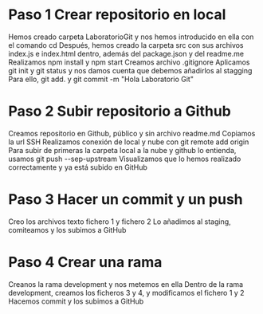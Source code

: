# Paso 1 Crear repositorio en local
Hemos creado carpeta LaboratorioGit y nos hemos introducido en ella con el comando cd
Después, hemos creado la carpeta src con sus archivos index.js e index.html dentro, además del package.json y del readme.me
Realizamos npm install y npm start
Creamos archivo .gitignore
Aplicamos git init y git status y nos damos cuenta que debemos añadirlos al stagging
Para ello, git add. y git commit -m "Hola Laboratorio Git"
# Paso 2 Subir repositorio a Github
Creamos repositorio en Github, público y sin archivo readme.md
Copiamos la url SSH
Realizamos conexión de local y nube con git remote add origin
Para subir de primeras la carpeta local a la nube y github lo entienda, usamos git push --sep-upstream
Visualizamos que lo hemos realizado correctamente y ya está subido en GitHub
# Paso 3 Hacer un commit y un push
Creo los archivos texto fichero 1 y fichero 2
Lo añadimos al staging, comiteamos y los subimos a GitHub
# Paso 4 Crear una rama
Creanos la rama development y nos metemos en ella
Dentro de la rama development, creamos los ficheros 3 y 4, y modificamos el fichero 1 y 2
Hacemos commit y los subimos a GitHub
